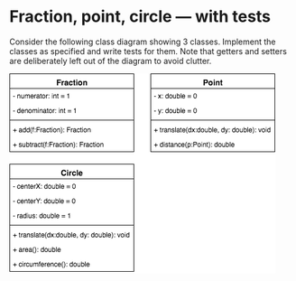 # Fraction, point, circle — with tests

Consider the following class diagram showing 3 classes. Implement the classes as specified and write tests for them. Note that getters and setters are deliberately left out of the diagram to avoid clutter.

![diagram showing class design for this drill](class_design.png)